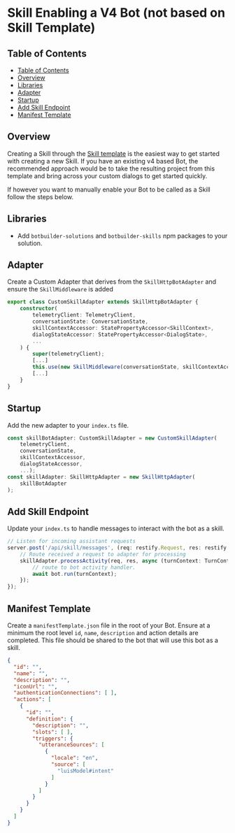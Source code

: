 # Skill Enabling a V4 Bot (not based on Skill Template)

## Table of Contents
- [Table of Contents](#table-of-contents)
- [Overview](#overview)
- [Libraries](#libraries)
- [Adapter](#adapter)
- [Startup](#startup)
- [Add Skill Endpoint](#add-skill-endpoint)
- [Manifest Template](#manifest-template)

## Overview

Creating a Skill through the [Skill template](/docs/tutorials/typescript/skill.md#create-your-skill) is the easiest way to get started with creating a new Skill. If you have an existing v4 based Bot, the recommended approach would be to take the resulting project from this template and bring across your custom dialogs to get started quickly.

If however you want to manually enable your Bot to be called as a Skill follow the steps below.

## Libraries

- Add `botbuilder-solutions` and `botbuilder-skills` npm packages to your solution.

## Adapter

Create a Custom Adapter that derives from the `SkillHttpBotAdapter` and ensure the `SkillMiddleware` is added
```typescript
export class CustomSkillAdapter extends SkillHttpBotAdapter {
    constructor(
        telemetryClient: TelemetryClient,
        conversationState: ConversationState,
        skillContextAccessor: StatePropertyAccessor<SkillContext>,
        dialogStateAccessor: StatePropertyAccessor<DialogState>,
        ...
    ) {
        super(telemetryClient);
        [...]
        this.use(new SkillMiddleware(conversationState, skillContextAccessor, dialogStateAccessor));
        [...]
    }
}
```

## Startup

Add the new adapter to your `index.ts` file.

```typescript
const skillBotAdapter: CustomSkillAdapter = new CustomSkillAdapter(
    telemetryClient,
    conversationState,
    skillContextAccessor,
    dialogStateAccessor,
    ...);
const skillAdapter: SkillHttpAdapter = new SkillHttpAdapter(
    skillBotAdapter
);
```

## Add Skill Endpoint

Update your `index.ts` to handle messages to interact with the bot as a skill.

```typescript
// Listen for incoming assistant requests
server.post('/api/skill/messages', (req: restify.Request, res: restify.Response) => {
    // Route received a request to adapter for processing
    skillAdapter.processActivity(req, res, async (turnContext: TurnContext) => {
        // route to bot activity handler.
        await bot.run(turnContext);
    });
});
```

## Manifest Template

Create a `manifestTemplate.json` file in the root of your Bot. Ensure at a minimum the root level `id`, `name`, `description` and action details are completed. This file should be shared to the bot that will use this bot as a skill.
```json
{
  "id": "",
  "name": "",
  "description": "",
  "iconUrl": "",
  "authenticationConnections": [ ],
  "actions": [
    {
      "id": "",
      "definition": {
        "description": "",
        "slots": [ ],
        "triggers": {
          "utteranceSources": [
            {
              "locale": "en",
              "source": [
                "luisModel#intent"
              ]
            }
          ]
        }
      }
    }
  ]
}
```
